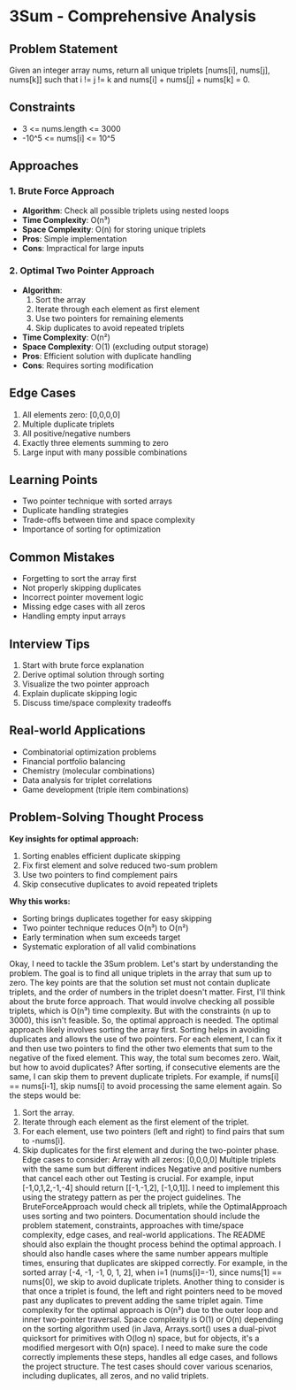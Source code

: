 # 3Sum - Comprehensive Analysis

## Problem Statement
Given an integer array nums, return all unique triplets [nums[i], nums[j], nums[k]] such that i != j != k and nums[i] + nums[j] + nums[k] = 0.

## Constraints
- 3 <= nums.length <= 3000
- -10^5 <= nums[i] <= 10^5

## Approaches

### 1. Brute Force Approach
- **Algorithm**: Check all possible triplets using nested loops
- **Time Complexity**: O(n³)
- **Space Complexity**: O(n) for storing unique triplets
- **Pros**: Simple implementation
- **Cons**: Impractical for large inputs

### 2. Optimal Two Pointer Approach
- **Algorithm**:
  1. Sort the array
  2. Iterate through each element as first element
  3. Use two pointers for remaining elements
  4. Skip duplicates to avoid repeated triplets
- **Time Complexity**: O(n²)
- **Space Complexity**: O(1) (excluding output storage)
- **Pros**: Efficient solution with duplicate handling
- **Cons**: Requires sorting modification

## Edge Cases
1. All elements zero: [0,0,0,0]
2. Multiple duplicate triplets
3. All positive/negative numbers
4. Exactly three elements summing to zero
5. Large input with many possible combinations

## Learning Points
- Two pointer technique with sorted arrays
- Duplicate handling strategies
- Trade-offs between time and space complexity
- Importance of sorting for optimization

## Common Mistakes
- Forgetting to sort the array first
- Not properly skipping duplicates
- Incorrect pointer movement logic
- Missing edge cases with all zeros
- Handling empty input arrays

## Interview Tips
1. Start with brute force explanation
2. Derive optimal solution through sorting
3. Visualize the two pointer approach
4. Explain duplicate skipping logic
5. Discuss time/space complexity tradeoffs

## Real-world Applications
- Combinatorial optimization problems
- Financial portfolio balancing
- Chemistry (molecular combinations)
- Data analysis for triplet correlations
- Game development (triple item combinations)

## Problem-Solving Thought Process
**Key insights for optimal approach:**
1. Sorting enables efficient duplicate skipping
2. Fix first element and solve reduced two-sum problem
3. Use two pointers to find complement pairs
4. Skip consecutive duplicates to avoid repeated triplets

**Why this works:**
- Sorting brings duplicates together for easy skipping
- Two pointer technique reduces O(n³) to O(n²)
- Early termination when sum exceeds target
- Systematic exploration of all valid combinations 


Okay, I need to tackle the 3Sum problem. Let's start by understanding the problem. The goal is to find all unique triplets in the array that sum up to zero. The key points are that the solution set must not contain duplicate triplets, and the order of numbers in the triplet doesn't matter.
First, I'll think about the brute force approach. That would involve checking all possible triplets, which is O(n³) time complexity. But with the constraints (n up to 3000), this isn't feasible. So, the optimal approach is needed.
The optimal approach likely involves sorting the array first. Sorting helps in avoiding duplicates and allows the use of two pointers. For each element, I can fix it and then use two pointers to find the other two elements that sum to the negative of the fixed element. This way, the total sum becomes zero.
Wait, but how to avoid duplicates? After sorting, if consecutive elements are the same, I can skip them to prevent duplicate triplets. For example, if nums[i] == nums[i-1], skip nums[i] to avoid processing the same element again.
So the steps would be:
1. Sort the array.
2. Iterate through each element as the first element of the triplet.
3. For each element, use two pointers (left and right) to find pairs that sum to -nums[i].
4. Skip duplicates for the first element and during the two-pointer phase.
Edge cases to consider:
Array with all zeros: [0,0,0,0]
Multiple triplets with the same sum but different indices
Negative and positive numbers that cancel each other out
Testing is crucial. For example, input [-1,0,1,2,-1,-4] should return [[-1,-1,2], [-1,0,1]].
I need to implement this using the strategy pattern as per the project guidelines. The BruteForceApproach would check all triplets, while the OptimalApproach uses sorting and two pointers.
Documentation should include the problem statement, constraints, approaches with time/space complexity, edge cases, and real-world applications. The README should also explain the thought process behind the optimal approach.
I should also handle cases where the same number appears multiple times, ensuring that duplicates are skipped correctly. For example, in the sorted array [-4, -1, -1, 0, 1, 2], when i=1 (nums[i]=-1), since nums[1] == nums[0], we skip to avoid duplicate triplets.
Another thing to consider is that once a triplet is found, the left and right pointers need to be moved past any duplicates to prevent adding the same triplet again.
Time complexity for the optimal approach is O(n²) due to the outer loop and inner two-pointer traversal. Space complexity is O(1) or O(n) depending on the sorting algorithm used (in Java, Arrays.sort() uses a dual-pivot quicksort for primitives with O(log n) space, but for objects, it's a modified mergesort with O(n) space).
I need to make sure the code correctly implements these steps, handles all edge cases, and follows the project structure. The test cases should cover various scenarios, including duplicates, all zeros, and no valid triplets.